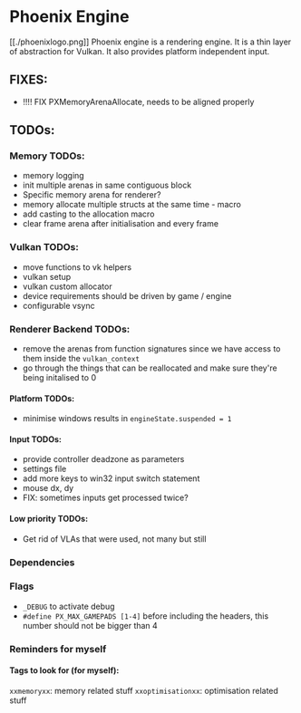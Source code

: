 # Phoenix Engine
[[./phoenixlogo.png]]
Phoenix engine is a rendering engine. It is a thin layer of abstraction for Vulkan. It also provides platform independent input.

## FIXES:
- !!!! FIX PXMemoryArenaAllocate, needs to be aligned properly

## TODOs:

### Memory TODOs:
- memory logging
- init multiple arenas in same contiguous block
- Specific memory arena for renderer?
- memory allocate multiple structs at the same time - macro
- add casting to the allocation macro
- clear frame arena after initialisation and every frame

### Vulkan TODOs:
- move functions to vk helpers
- vulkan setup
- vulkan custom allocator
- device requirements should be driven by game / engine
- configurable vsync

### Renderer Backend TODOs:
- remove the arenas from function signatures since we have access to them inside the `vulkan_context`
- go through the things that can be reallocated and make sure they're being initalised to 0

#### Platform TODOs:
- minimise windows results in `engineState.suspended = 1`

#### Input TODOs:
- provide controller deadzone as parameters 
- settings file
- add more keys to win32 input switch statement
- mouse dx, dy
- FIX: sometimes inputs get processed twice?

#### Low priority TODOs:
- Get rid of VLAs that were used, not many but still

### Dependencies

### Flags
- `_DEBUG` to activate debug
- `#define PX_MAX_GAMEPADS [1-4]` before including the headers, this number should not be bigger than 4

### Reminders for myself

#### Tags to look for (for myself):
`xxmemoryxx`: memory related stuff
`xxoptimisationxx`: optimisation related stuff
